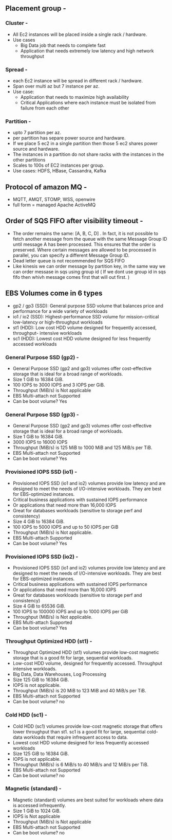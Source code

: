 ## Placement group -
### Cluster - 
- All Ec2 instances will be placed inside a single rack / hardware.
- Use cases
     - Big Data job that needs to complete fast
     - Application that needs extremely low latency and high network throughput

### Spread - 
- each Ec2 instance will be spread in different rack / hardware.
- Span over multi az but 7 instance per az.
- Use case: 
    -  Application that needs to maximize high availability
    -  Critical Applications where each instance must be isolated from failure from each other

### Partition -
- upto 7 partition per az.
- per partition has separe power source and hardware.
- If we place 5 ec2 in a single partition then those 5 ec2 shares power source and hardware.
- The instances in a partition do not share racks with the instances in the other partitions
- Scales to 100s of EC2 instances per group.
- Use cases: HDFS, HBase, Cassandra, Kafka


## Protocol of amazon MQ -

- MQTT, AMQT, STOMP, WSS, openwire
- full form = managed Apache ActiveMQ

## Order of SQS FIFO after visibility timeout -
- The order remains the same: [A, B, C, D] . In fact, it is not possible to fetch another message from the queue with the same Message Group ID until message A has been processed. This ensures that the order is preserved. Where certain messages are allowed to be processed in parallel, you can specify a different Message Group ID.
- Dead letter queue is not recommended for SQS FIFO
- Like kinesis we can order message by partition key, in the same way we can order messase in sqs using group id ( If we dont use group id in sqs fifo then whivh message comes first that will out first. )


##  EBS Volumes come in 6 types
- gp2 / gp3 (SSD): General purpose SSD volume that balances price and performance for 
a wide variety of workloads
- io1 / io2 (SSD): Highest-performance SSD volume for mission-critical low-latency or 
high-throughput workloads
- st1 (HDD): Low cost HDD volume designed for frequently accessed, throughput- intensive workloads
- sc1 (HDD): Lowest cost HDD volume designed for less frequently accessed workloads

### General Purpose SSD (gp2) - 
- General Purpose SSD (gp2 and gp3) volumes offer cost-effective storage that is ideal for a broad range of workloads.
- Size 1 GiB to 16384 GiB. 
- 100 IOPS to 3000 IOPS and 3 IOPS per GiB.
- Throughput (MiB/s) is Not applicable
- EBS Multi-attach not Supported
- Can be boot volume?	Yes
### General Purpose SSD (gp3) - 
- General Purpose SSD (gp2 and gp3) volumes offer cost-effective storage that is ideal for a broad range of workloads.
- Size 1 GiB to 16384 GiB. 
- 3000 IOPS to 16000 IOPS 
- Throughput (MiB/s) is 125 MiB to 1000 MiB and 125 MiB/s per TiB.
- EBS Multi-attach not Supported
- Can be boot volume?	Yes
### Provisioned IOPS SSD (io1) -
- Provisioned IOPS SSD (io1 and io2) volumes provide low latency and are designed to meet the needs of I/O-intensive workloads. They are best for EBS-optimized instances.
- Critical business applications with sustained IOPS performance
- Or applications that need more than 16,000 IOPS
- Great for databases workloads (sensitive to storage perf and consistency)
- Size 4 GiB to 16384 GiB. 
- 100 IOPS to 5000 IOPS and up to 50 IOPS per GiB
- Throughput (MiB/s) is Not applicable.
- EBS Multi-attach Supported
- Can be boot volume?	Yes
### Provisioned IOPS SSD (io2) -
- Provisioned IOPS SSD (io1 and io2) volumes provide low latency and are designed to meet the needs of I/O-intensive workloads. They are best for EBS-optimized instances.
- Critical business applications with sustained IOPS performance
- Or applications that need more than 16,000 IOPS
- Great for databases workloads (sensitive to storage perf and consistency)
- Size 4 GiB to 65536 GiB. 
- 100 IOPS to 100000 IOPS and up to 1000 IOPS per GiB
- Throughput (MiB/s) is Not applicable.
- EBS Multi-attach Supported
- Can be boot volume?	Yes
### Throughput Optimized HDD (st1) -
- Throughput Optimized HDD (st1) volumes provide low-cost magnetic storage that is a good fit for large, sequential workloads.
- Low-cost HDD volume, designed for frequently accessed. Throughput intensive workloads.
- Big Data, Data Warehouses, Log Processing
- Size 125 GiB to 16384 GiB. 
- IOPS is not applicable.
- Throughput (MiB/s) is 20 MiB to 123 MiB and 40 MiB/s per TiB.
- EBS Multi-attach not Supported
- Can be boot volume?	no
### Cold HDD (sc1) -
- Cold HDD (sc1) volumes provide low-cost magnetic storage that offers lower throughput than st1. sc1 is a good fit for large, sequential cold-data workloads that require infrequent access to data.
- Lowest cost HDD volume designed for less frequently accessed workloads
- Size 125 GiB to 16384 GiB. 
- IOPS is not applicable.
- Throughput (MiB/s) is 6 MiB/s to 40 MiB/s and 12 MiB/s per TiB.
- EBS Multi-attach not Supported
- Can be boot volume?	no

### Magnetic (standard) -
- Magnetic (standard) volumes are best suited for workloads where data is accessed infrequently.
- Size 1 GiB to 1024 GiB. 
- IOPS is Not applicable
- Throughput (MiB/s) is Not applicable
- EBS Multi-attach not Supported
- Can be boot volume?	no
